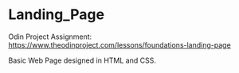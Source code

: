 # Landing_Page

Odin Project Assignment: https://www.theodinproject.com/lessons/foundations-landing-page

Basic Web Page designed in HTML and CSS.
